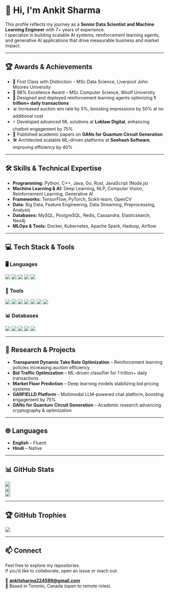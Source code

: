 # 👋 Hi, I'm Ankit Sharma

This profile reflects my journey as a **Senior Data Scientist and Machine Learning Engineer** with 7+ years of experience.  
I specialize in building scalable AI systems, reinforcement learning agents, and generative AI applications that drive measurable business and market impact.  

---

## 🏆 Awards & Achievements

- 🏅 First Class with Distinction – MSc Data Science, Liverpool John Moores University
- 🏅 98% Excellence Award – MSc Computer Science, Woolf University
- 🚀 Designed and deployed reinforcement learning agents optimizing **1 trillion+ daily transactions**
- 📊 Increased auction win rate by 5%, boosting impressions by 50% at no additional cost
- ⚡ Developed advanced ML solutions at **Loblaw Digital**, enhancing chatbot engagement by 75%
- 🧠 Published academic papers on **GANs for Quantum Circuit Generation**
- 🛠️ Architected scalable ML-driven platforms at **Seehash Software**, improving efficiency by 40%

---

## 🛠️ Skills & Technical Expertise

- **Programming:** Python, C++, Java, Go, Rust, JavaScript (Node.js)  
- **Machine Learning & AI:** Deep Learning, NLP, Computer Vision, Reinforcement Learning, Generative AI  
- **Frameworks:** TensorFlow, PyTorch, Scikit-learn, OpenCV  
- **Data:** Big Data, Feature Engineering, Data Streaming, Preprocessing, Analysis  
- **Databases:** MySQL, PostgreSQL, Redis, Cassandra, Elasticsearch, Neo4j  
- **MLOps & Tools:** Docker, Kubernetes, Apache Spark, Hadoop, Airflow  

---

## 💻 Tech Stack & Tools

### 🖥️ Languages
<p>
  <img src="https://img.shields.io/badge/Python-3776AB?style=for-the-badge&logo=python&logoColor=white"/>
  <img src="https://img.shields.io/badge/C++-00599C?style=for-the-badge&logo=c%2B%2B&logoColor=white"/>
  <img src="https://img.shields.io/badge/Java-ED8B00?style=for-the-badge&logo=openjdk&logoColor=white"/>
  <img src="https://img.shields.io/badge/Go-00ADD8?style=for-the-badge&logo=go&logoColor=white"/>
  <img src="https://img.shields.io/badge/Rust-000000?style=for-the-badge&logo=rust&logoColor=white"/>
</p>

### 🔧 Tools
<p>
  <img src="https://img.shields.io/badge/TensorFlow-FF6F00?style=for-the-badge&logo=tensorflow&logoColor=white"/>
  <img src="https://img.shields.io/badge/PyTorch-EE4C2C?style=for-the-badge&logo=pytorch&logoColor=white"/>
  <img src="https://img.shields.io/badge/Scikit--learn-F7931E?style=for-the-badge&logo=scikit-learn&logoColor=white"/>
  <img src="https://img.shields.io/badge/Kubernetes-326CE5?style=for-the-badge&logo=kubernetes&logoColor=white"/>
  <img src="https://img.shields.io/badge/Docker-2496ED?style=for-the-badge&logo=docker&logoColor=white"/>
  <img src="https://img.shields.io/badge/Apache_Spark-E25A1C?style=for-the-badge&logo=apachespark&logoColor=white"/>
  <img src="https://img.shields.io/badge/Apache_Hadoop-66CCFF?style=for-the-badge&logo=apachehadoop&logoColor=black"/>
</p>

### 📊 Databases
<p>
  <img src="https://img.shields.io/badge/MySQL-4479A1?style=for-the-badge&logo=mysql&logoColor=white"/>
  <img src="https://img.shields.io/badge/PostgreSQL-316192?style=for-the-badge&logo=postgresql&logoColor=white"/>
  <img src="https://img.shields.io/badge/Redis-DC382D?style=for-the-badge&logo=redis&logoColor=white"/>
  <img src="https://img.shields.io/badge/Cassandra-1287B1?style=for-the-badge&logo=apachecassandra&logoColor=white"/>
  <img src="https://img.shields.io/badge/Neo4j-018BFF?style=for-the-badge&logo=neo4j&logoColor=white"/>
</p>

---

## 🎯 Research & Projects

- **Transparent Dynamic Take Rate Optimization** – Reinforcement learning policies increasing auction efficiency  
- **Bid Traffic Optimization** – ML-driven classifier for 1 trillion+ daily transactions  
- **Market Floor Prediction** – Deep learning models stabilizing bid pricing systems  
- **GARFIELLD Platform** – Multimodal LLM-powered chat platform, boosting engagement by 75%  
- **GANs for Quantum Circuit Generation** – Academic research advancing cryptography & optimization  

---

## 🌐 Languages

- **English** – Fluent  
- **Hindi** – Native  

---

## 📊 GitHub Stats

![](https://github-readme-stats.vercel.app/api?username=ankitsharma-tech&theme=radical&hide_border=false&include_all_commits=true&count_private=true)<br/>
![](https://nirzak-streak-stats.vercel.app/?user=ankitsharma-tech&theme=radical&hide_border=false)<br/>
![](https://github-readme-stats.vercel.app/api/top-langs/?username=ankitsharma-tech&theme=radical&hide_border=false&include_all_commits=true&count_private=true&layout=compact)

---

## 🏆 GitHub Trophies
![](https://github-profile-trophy.vercel.app/?username=ankitsharma-tech&theme=radical&no-frame=false&no-bg=true&margin-w=4&title=-Issues,-PullRequestReviews,-Reviews)

---

## 📫 Connect

Feel free to explore my repositories.  
If you’d like to collaborate, open an issue or reach out:  

📧 **ankitsharma224589@gmail.com**  
📍 Based in Toronto, Canada (open to remote roles).
